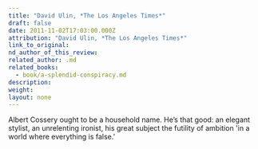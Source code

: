 ```yaml
---
title: "David Ulin, *The Los Angeles Times*"
draft: false
date: 2011-11-02T17:03:00.000Z
attribution: "David Ulin, *The Los Angeles Times*"
link_to_original:
nd_author_of_this_review:
related_author: .md
related_books:
  - book/a-splendid-conspiracy.md
description:
weight:
layout: none
---
```

Albert Cossery ought to be a household name. He’s that good: an elegant stylist, an unrelenting ironist, his great subject the futility of ambition 'in a world where everything is false.'

